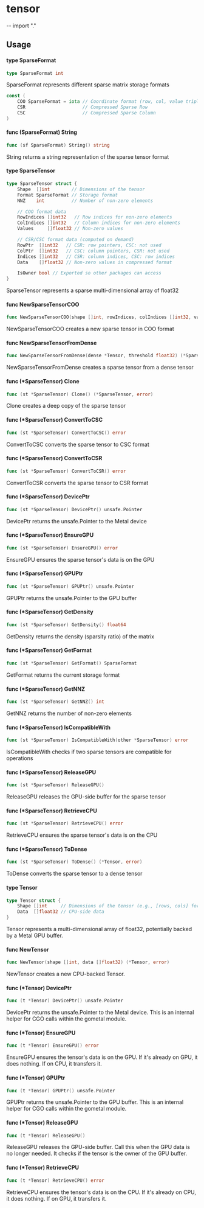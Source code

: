 # tensor
--
    import "."


## Usage

#### type SparseFormat

```go
type SparseFormat int
```

SparseFormat represents different sparse matrix storage formats

```go
const (
	COO SparseFormat = iota // Coordinate format (row, col, value triplets)
	CSR                     // Compressed Sparse Row
	CSC                     // Compressed Sparse Column
)
```

#### func (SparseFormat) String

```go
func (sf SparseFormat) String() string
```
String returns a string representation of the sparse tensor format

#### type SparseTensor

```go
type SparseTensor struct {
	Shape  []int        // Dimensions of the tensor
	Format SparseFormat // Storage format
	NNZ    int          // Number of non-zero elements

	// COO format data
	RowIndices []int32   // Row indices for non-zero elements
	ColIndices []int32   // Column indices for non-zero elements
	Values     []float32 // Non-zero values

	// CSR/CSC format data (computed on demand)
	RowPtr  []int32   // CSR: row pointers, CSC: not used
	ColPtr  []int32   // CSC: column pointers, CSR: not used
	Indices []int32   // CSR: column indices, CSC: row indices
	Data    []float32 // Non-zero values in compressed format

	IsOwner bool // Exported so other packages can access
}
```

SparseTensor represents a sparse multi-dimensional array of float32

#### func  NewSparseTensorCOO

```go
func NewSparseTensorCOO(shape []int, rowIndices, colIndices []int32, values []float32) (*SparseTensor, error)
```
NewSparseTensorCOO creates a new sparse tensor in COO format

#### func  NewSparseTensorFromDense

```go
func NewSparseTensorFromDense(dense *Tensor, threshold float32) (*SparseTensor, error)
```
NewSparseTensorFromDense creates a sparse tensor from a dense tensor

#### func (*SparseTensor) Clone

```go
func (st *SparseTensor) Clone() (*SparseTensor, error)
```
Clone creates a deep copy of the sparse tensor

#### func (*SparseTensor) ConvertToCSC

```go
func (st *SparseTensor) ConvertToCSC() error
```
ConvertToCSC converts the sparse tensor to CSC format

#### func (*SparseTensor) ConvertToCSR

```go
func (st *SparseTensor) ConvertToCSR() error
```
ConvertToCSR converts the sparse tensor to CSR format

#### func (*SparseTensor) DevicePtr

```go
func (st *SparseTensor) DevicePtr() unsafe.Pointer
```
DevicePtr returns the unsafe.Pointer to the Metal device

#### func (*SparseTensor) EnsureGPU

```go
func (st *SparseTensor) EnsureGPU() error
```
EnsureGPU ensures the sparse tensor's data is on the GPU

#### func (*SparseTensor) GPUPtr

```go
func (st *SparseTensor) GPUPtr() unsafe.Pointer
```
GPUPtr returns the unsafe.Pointer to the GPU buffer

#### func (*SparseTensor) GetDensity

```go
func (st *SparseTensor) GetDensity() float64
```
GetDensity returns the density (sparsity ratio) of the matrix

#### func (*SparseTensor) GetFormat

```go
func (st *SparseTensor) GetFormat() SparseFormat
```
GetFormat returns the current storage format

#### func (*SparseTensor) GetNNZ

```go
func (st *SparseTensor) GetNNZ() int
```
GetNNZ returns the number of non-zero elements

#### func (*SparseTensor) IsCompatibleWith

```go
func (st *SparseTensor) IsCompatibleWith(other *SparseTensor) error
```
IsCompatibleWith checks if two sparse tensors are compatible for operations

#### func (*SparseTensor) ReleaseGPU

```go
func (st *SparseTensor) ReleaseGPU()
```
ReleaseGPU releases the GPU-side buffer for the sparse tensor

#### func (*SparseTensor) RetrieveCPU

```go
func (st *SparseTensor) RetrieveCPU() error
```
RetrieveCPU ensures the sparse tensor's data is on the CPU

#### func (*SparseTensor) ToDense

```go
func (st *SparseTensor) ToDense() (*Tensor, error)
```
ToDense converts the sparse tensor to a dense tensor

#### type Tensor

```go
type Tensor struct {
	Shape []int     // Dimensions of the tensor (e.g., [rows, cols] for a matrix)
	Data  []float32 // CPU-side data
}
```

Tensor represents a multi-dimensional array of float32, potentially backed by a
Metal GPU buffer.

#### func  NewTensor

```go
func NewTensor(shape []int, data []float32) (*Tensor, error)
```
NewTensor creates a new CPU-backed Tensor.

#### func (*Tensor) DevicePtr

```go
func (t *Tensor) DevicePtr() unsafe.Pointer
```
DevicePtr returns the unsafe.Pointer to the Metal device. This is an internal
helper for CGO calls within the gometal module.

#### func (*Tensor) EnsureGPU

```go
func (t *Tensor) EnsureGPU() error
```
EnsureGPU ensures the tensor's data is on the GPU. If it's already on GPU, it
does nothing. If on CPU, it transfers it.

#### func (*Tensor) GPUPtr

```go
func (t *Tensor) GPUPtr() unsafe.Pointer
```
GPUPtr returns the unsafe.Pointer to the GPU buffer. This is an internal helper
for CGO calls within the gometal module.

#### func (*Tensor) ReleaseGPU

```go
func (t *Tensor) ReleaseGPU()
```
ReleaseGPU releases the GPU-side buffer. Call this when the GPU data is no
longer needed. It checks if the tensor is the owner of the GPU buffer.

#### func (*Tensor) RetrieveCPU

```go
func (t *Tensor) RetrieveCPU() error
```
RetrieveCPU ensures the tensor's data is on the CPU. If it's already on CPU, it
does nothing. If on GPU, it transfers it.
